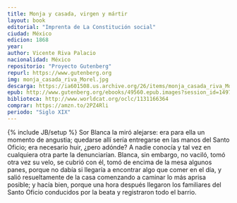 ```yaml
---
title: Monja y casada, virgen y mártir
layout: book
editorial: "Imprenta de La Constitución social"
ciudad: México
edicion: 1868
year: 
author: Vicente Riva Palacio
nacionalidad: México
repositorio: "Proyecto Gutenberg"
repurl: https://www.gutenberg.org
img: monja_casada_riva_Morel.jpg
descarga: https://ia601508.us.archive.org/26/items/monja_casada_riva_Morel/monja_casada_riva_.pdf
epub: http://www.gutenberg.org/ebooks/49560.epub.images?session_id=1497d4b888c5a6a3fbd04750da71f8985c80cb2e
biblioteca: http://www.worldcat.org/oclc/1131166364
comprar: https://amzn.to/2PZ4Rli
periodo: "Siglo XIX"
---
```

{% include JB/setup %}
Sor Blanca la miró alejarse: era para ella un momento de angustia; quedarse allí sería entregarse en las manos del Santo Oficio; era necesario huir, ¿pero adónde? A nadie conocía y tal vez en cualquiera otra parte la denunciarían. Blanca, sin embargo, no vaciló, tomó otra vez su velo, se cubrió con él, tomó de encima de la mesa algunos panes, porque no dabía si llegaría a encontrar algo que comer en el día, y salió resueltamente de la casa comenzando a caminar lo más aprisa posible; y hacía bien, porque una hora después llegaron los familiares del Santo Oficio conducidos por la beata y registraron todo el barrio.
